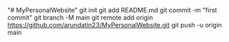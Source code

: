 "# MyPersonalWebsite" 
git init
git add README.md
git commit -m "first commit"
git branch -M main
git remote add origin https://github.com/arundatin23/MyPersonalWebsite.git
git push -u origin main